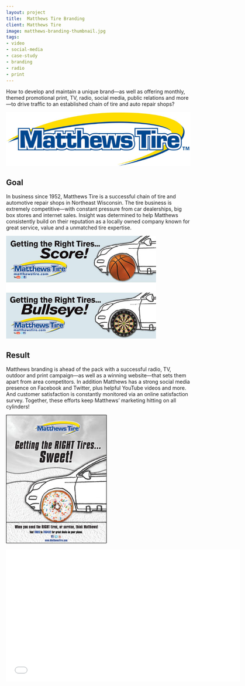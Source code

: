 ```yaml
---
layout: project
title:  Matthews Tire Branding
client: Matthews Tire
image: matthews-branding-thumbnail.jpg
tags:
- video
- social-media
- case-study
- branding
- radio
- print
---
```


How to develop and maintain a unique brand—as well as offering monthly, themed promotional print, TV, radio, social media, public relations and more—to drive traffic to an established chain of tire and auto repair shops?

![Matthews Logo](/img/matthews-logo.jpg)

## Goal

In business since 1952, Matthews Tire is a successful chain of tire and automotive repair shops in Northeast Wisconsin. The tire business is extremely competitive—with constant pressure from car dealerships, big box stores and internet sales. Insight was determined to help Matthews consistently build on their reputation as a locally owned company known for great service, value and a unmatched tire expertise.

![Matthews Billboards](/img/matthews-billboards.jpg)

## Result

Matthews branding is ahead of the pack with a successful radio, TV, outdoor and print campaign—as well as a winning website—that sets them apart from area competitors. In addition Matthews has a strong social media presence on Facebook and Twitter, plus helpful YouTube videos and more. And customer satisfaction is constantly monitored via an online satisfaction survey. Together, these efforts keep Matthews’ marketing hitting on all cylinders!

![Matthews Poster](/img/matthews-poster.jpg)

<iframe width="640" height="360" src="//www.youtube.com/embed/FZgdQvtaN_c" frameborder="0" allowfullscreen></iframe>